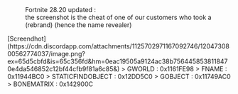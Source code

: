 <dl>
<dd> Fortnite 28.20 updated : </dd>
<dd> the screenshot is the cheat of one of our customers who took a (rebrand) (hence the name revealer) </dd>
</dl>
[Screendhot](https://cdn.discordapp.com/attachments/1125702971167092746/1204730800562774037/image.png?ex=65d5cbfd&is=65c356fd&hm=0eac19505a9124ac38b7564458538118470e4da546852c12bf44cfb9f81a6c85&)
> GWORLD : 0x1161FE98
> FNAME : 0x11944BC0
> STATICFINDOBJECT : 0x12DD5C0
> GOBJECT : 0x11749AC0
> BONEMATRIX : 0x142900C
